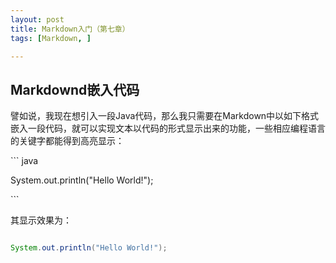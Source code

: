 ```yaml
---
layout: post
title: Markdown入门（第七章）
tags: [Markdown, ]

---
```


## Markdownd嵌入代码

譬如说，我现在想引入一段Java代码，那么我只需要在Markdown中以如下格式嵌入一段代码，就可以实现文本以代码的形式显示出来的功能，一些相应编程语言的关键字都能得到高亮显示：

\`\`\` java

System.out.println("Hello World!");

\`\`\`

其显示效果为：

``` java

System.out.println("Hello World!");

```
